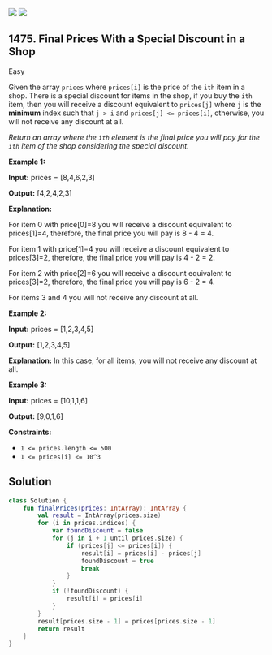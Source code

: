 [![](https://img.shields.io/github/stars/javadev/LeetCode-in-Kotlin?label=Stars&style=flat-square)](https://github.com/javadev/LeetCode-in-Kotlin)
[![](https://img.shields.io/github/forks/javadev/LeetCode-in-Kotlin?label=Fork%20me%20on%20GitHub%20&style=flat-square)](https://github.com/javadev/LeetCode-in-Kotlin/fork)

## 1475\. Final Prices With a Special Discount in a Shop

Easy

Given the array `prices` where `prices[i]` is the price of the `ith` item in a shop. There is a special discount for items in the shop, if you buy the `ith` item, then you will receive a discount equivalent to `prices[j]` where `j` is the **minimum** index such that `j > i` and `prices[j] <= prices[i]`, otherwise, you will not receive any discount at all.

_Return an array where the `ith` element is the final price you will pay for the `ith` item of the shop considering the special discount._

**Example 1:**

**Input:** prices = [8,4,6,2,3]

**Output:** [4,2,4,2,3]

**Explanation:** 

For item 0 with price[0]=8 you will receive a discount equivalent to prices[1]=4, therefore, the final price you will pay is 8 - 4 = 4. 

For item 1 with price[1]=4 you will receive a discount equivalent to prices[3]=2, therefore, the final price you will pay is 4 - 2 = 2. 

For item 2 with price[2]=6 you will receive a discount equivalent to prices[3]=2, therefore, the final price you will pay is 6 - 2 = 4. 

For items 3 and 4 you will not receive any discount at all.

**Example 2:**

**Input:** prices = [1,2,3,4,5]

**Output:** [1,2,3,4,5]

**Explanation:** In this case, for all items, you will not receive any discount at all.

**Example 3:**

**Input:** prices = [10,1,1,6]

**Output:** [9,0,1,6]

**Constraints:**

*   `1 <= prices.length <= 500`
*   `1 <= prices[i] <= 10^3`

## Solution

```kotlin
class Solution {
    fun finalPrices(prices: IntArray): IntArray {
        val result = IntArray(prices.size)
        for (i in prices.indices) {
            var foundDiscount = false
            for (j in i + 1 until prices.size) {
                if (prices[j] <= prices[i]) {
                    result[i] = prices[i] - prices[j]
                    foundDiscount = true
                    break
                }
            }
            if (!foundDiscount) {
                result[i] = prices[i]
            }
        }
        result[prices.size - 1] = prices[prices.size - 1]
        return result
    }
}
```